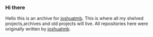 ### Hi there 
Hello this is an archive for [joshuatmb](https://github.com/joshuatmb). This is where all my shelved projects,archives and old projects will live.
All repositories here were originally written by [joshuatmb](https://github.com/joshuatmb).
